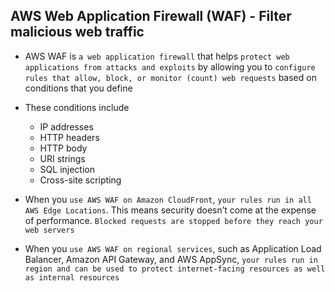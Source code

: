 ## AWS Web Application Firewall (WAF) - Filter malicious web traffic

- AWS WAF is `a web application firewall` that helps `protect web applications from attacks and exploits` by allowing you to `configure rules that allow, block, or monitor (count) web requests` based on conditions that you define

- These conditions include

  - IP addresses
  - HTTP headers
  - HTTP body
  - URI strings
  - SQL injection
  - Cross-site scripting

- When you `use AWS WAF on Amazon CloudFront`, `your rules run in all AWS Edge Locations`. This means security doesn’t come at the expense of performance. `Blocked requests are stopped before they reach your web servers`

- When you `use AWS WAF on regional services`, such as Application Load Balancer, Amazon API Gateway, and AWS AppSync, `your rules run in region and can be used to protect internet-facing resources as well as internal resources`
